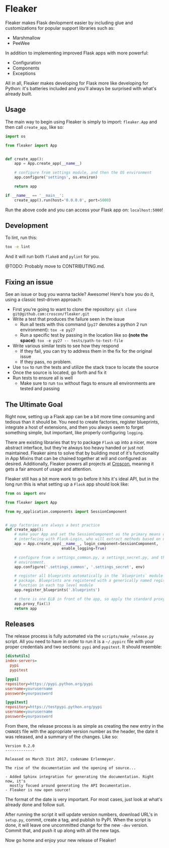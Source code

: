 # Fleaker

Fleaker makes Flask devlopment easier by including glue and customizations for
popular support libraries such as:

* Marshmallow
* PeeWee

In addition to implementing improved Flask apps with more powerful:

* Configuration
* Components
* Exceptions

All in all, Fleaker makes developing for Flask more like developing for Python:
it's batteries included and you'll always be surprised with what's already
built.

## Usage

The main way to begin using Fleaker is simply to import: `fleaker.App` and
then call `create_app`, like so:

```python
import os

from fleaker import App


def create_app():
    app = App.create_app(__name__)

    # configure from settings module, and then the OS environment
    app.configure('settings', os.environ)

    return app

if __name__ == '__main__':
    create_app().run(host='0.0.0.0', port=5000)
```

Run the above code and you can access your Flask app on: `localhost:5000`!


## Development

To lint, run this:

```sh
tox -e lint
```

And it will run both `flake8` and `pylint` for you.

@TODO: Probably move to CONTRIBUTING.md.

## Fixing an issue

See an issue or bug you wanna tackle? Awesome! Here's how you do it, using
a classic test-driven approach:

+ First you're going to want to clone the repository: `git clone
  git@github.com:croscon/fleaker.git` 
+ Write a test that produces the failure seen in the issue
  + Run all tests with this command (`py27` denotes a python 2 run environment):
    `tox -e py27`
  + Run a specific test by passing in the location like so **(note the
    space)**: `tox -e py27 -- tests/path-to-test-file`
+ Write various similar tests to see how they respond
	+ If they fail, you can try to address them in the fix for the original issue
	+ If they pass, no problem.
+ Use `tox` to run the tests and utilize the stack trace to locate the source
+ Once the source is located, go forth and fix it
+ Run tests to ensure all is well
  + Make sure to run `tox` without flags to ensure all environments are tested
    and passing


## The Ultimate Goal

Right now, setting up a Flask app can be a bit more time consuming and tedious
than it should be. You need to create factories, register blueprints, integrate
a host of extensions, and then you always seem to forget something simple, but
important, like properly configuring `logging`.

There are existing libraries that try to package `Flask` up into a nicer, more
abstract interface, but they're always too heavy handed or just not maintained.
Fleaker aims to solve that by building most of it's functionality in App Mixins
that can be chained together at will and configured as desired. Additionally,
Fleaker powers all projects at [Croscon](http://www.croscon.com), meaning it
gets a fair amount of usage and attention.

Fleaker still has a bit more work to go before it hits it's ideal API, but in
the long run this is what setting up a `Flask` app should look like:

```python
from os import env

from fleaker import App

from my_application.components import SessionComponent


# app factories are always a best practice
def create_app():
    # make your App and set the SessionComponent as the primary means of
    # interfacing with Flask-Login, who will extract methods based on names
    app = App.create_app(__name__, login_component=SessionComponent,
                         enable_logging=True)

    # configure from a settings_common.py, a settings_secret.py, and then the
    # environment.
    app.configure('.settings_common', '.settings_secret', env)

    # register all blueprints automatically in the `blueprints` module in this
    # package. Blueprints are registered with a generically named registration
    # function in each top level module
    app.register_blueprints('.blueprints')

    # there is one ELB in front of the app, so apply the standard proxy fix
    app.proxy_fix(1)
    return app
```

## Releases

The release process is fully automated via the `scripts/make_release.py`
script. All you need to have in order to run it is a `~/.pypirc` file with your
proper credentials and two sections: `pypi` and `pypitest`. It should resemble:

```cfg
[distutils]
index-servers=
  pypi
  pypitest

[pypi]
repository=https://pypi.python.org/pypi
username=yourusername
password=yourpassword

[pypitest]
repository=https://testpypi.python.org/pypi
username=yourusername
password=yourpassword
```

From there, the release process is as simple as creating the new entry in the
`CHANGES` file with the appropriate version number as the header, the date it
was released, and a summary of the changes. Like so:

```
Version 0.2.0
-------------

Released on March 31st 2017, codename Erlenmeyer.

The rise of the documentation and the opening of source...

- Added Sphinx integration for generating the documentation. Right now, it's
  mostly focued around generating the API Documentation.
- Fleaker is now open source!
```

The format of the date is very important. For most cases, just look at what's
already done and follow suit.

After running the script it will update version numbers, download URL's in
`setup.py`, commit, create a tag, and publish to PyPI. When the script is done,
it will leave one uncommitted change for the new `-dev` version. Commit that,
and push it up along with all the new tags.

Now go home and enjoy your new release of Fleaker!
